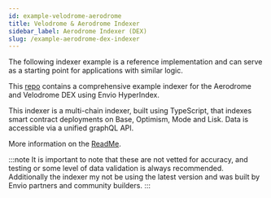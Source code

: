 ```yaml
---
id: example-velodrome-aerodrome
title: Velodrome & Aerodrome Indexer 
sidebar_label: Aerodrome Indexer (DEX)
slug: /example-aerodrome-dex-indexer
---
```


The following indexer example is a reference implementation and can serve as a starting point for applications with similar logic.

This [repo](https://github.com/enviodev/velodrome-indexer) contains a comprehensive example indexer for the Aerodrome and Velodrome DEX using Envio HyperIndex.  

This indexer is a multi-chain indexer, built using TypeScript, that indexes smart contract deployments on Base, Optimism, Mode and Lisk. Data is accessible via a unified graphQL API.

More information on the [ReadMe](https://github.com/enviodev/velodrome-indexer/blob/main/README.md). 

:::note
It is important to note that these are not vetted for accuracy, and testing or some level of data validation is always recommended. Additionally the indexer my not be using the latest version and was built by Envio partners and community builders. 
::: 